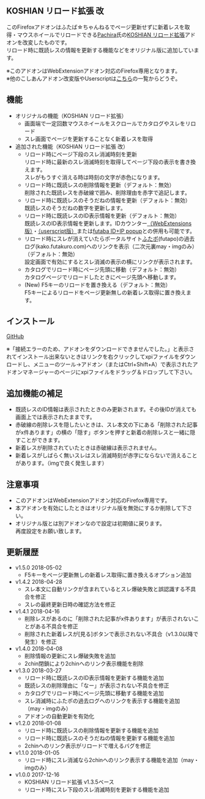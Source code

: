 ## KOSHIAN リロード拡張 改
このFirefoxアドオンはふたば☆ちゃんねるでページ更新せずに新着レスを取得・マウスホイールでリロードできる[Pachira](https://addons.mozilla.org/ja/firefox/user/anonymous-a0bba9187b568f98732d22d51c5955a6/)氏の[KOSHIAN リロード拡張](https://addons.mozilla.org/ja/firefox/addon/koshian-reload-futaba/)アドオンを改変したものです。  
リロード時に既読レスの情報を更新する機能などをオリジナル版に追加しています。  

※このアドオンはWebExtensionアドオン対応のFirefox専用となります。  
※他のこしあんアドオン改変版やUserscriptは[こちら](https://github.com/akoya-tomo/futaba_auto_reloader_K/wiki/)の一覧からどうぞ。  

## 機能
* オリジナルの機能（KOSHIAN リロード拡張）
  - 画面端で一定回数マウスホイールをスクロールでカタログやスレをリロード
  - スレ画面でページを更新することなく新着レスを取得
* 追加された機能（KOSHIAN リロード拡張 改）
  - リロード時にページ下段のスレ消滅時刻を更新  
    リロード時に最新のスレ消滅時刻を取得してページ下段の表示を書き換えます。  
    スレがもうすぐ消える時は時刻の文字が赤色になります。  
  - リロード時に既読レスの削除情報を更新（デフォルト：無効）  
    削除された既読レスを赤破線で囲み、削除理由を赤字で追記します。  
  - リロード時に既読レスのそうだねの情報を更新（デフォルト：無効）  
    既読レスのそうだねの数字を更新します。  
  - リロード時に既読レスのID表示情報を更新（デフォルト：無効）  
    既読レスのID表示情報を更新します。IDカウンター[（WebExtensions版）](http://toshiakisp.github.io/akahuku-firefox-sp/#others)・[（userscript版）](https://github.com/toshiakisp/idcounter-userscript/)または[futaba ID+IP popup](https://greasyfork.org/ja/scripts/8189-futaba-id-ip-popup/)との併用も可能です。  
  - リロード時にスレが消えていたらポータルサイト[ふたポ](http://futapo.futakuro.com/)\(futapo\)の過去ログ\(kako.futakuro.com\)へのリンクを表示（二次元裏may・imgのみ）（デフォルト：無効）  
    設定画面で有効にするとスレ消滅の表示の横にリンクが表示されます。  
  - カタログでリロード時にページ先頭に移動（デフォルト：無効）  
    カタログページでリロードしたときにページ先頭へ移動します。  
  - \(New\) F5キーのリロードを置き換える（デフォルト：無効）  
    F5キーによるリロードをページ更新無しの新着レス取得に置き換えます。  

## インストール
[GitHub](https://github.com/akoya-tomo/koshian_reload_futaba_kai/releases/download/v1.5.0/koshian_reload_futaba_kai-1.5.0-an.fx.xpi)

※「接続エラーのため、アドオンをダウンロードできませんでした。」と表示されてインストール出来ないときはリンクを右クリックしてxpiファイルをダウンロードし、メニューのツール→アドオン（またはCtrl+Shift+A）で表示されたアドオンマネージャーのページにxpiファイルをドラッグ＆ドロップして下さい。  

## 追加機能の補足
* 既読レスのID情報は表示されたときのみ更新されます。その後IDが消えても画面上では表示されたままです。  
* 赤破線の削除レスを隠したいときは、スレ本文の下にある「削除された記事がx件あります」の横の「隠す」ボタンを押すと新着の削除レスと一緒に隠すことができます。  
* 新着レスが削除されていたときは赤破線は表示されません。  
* 新着レスがしばらく無いスレはスレ消滅時刻が赤字にならないで消えることがあります。（imgで良く発生します）  

## 注意事項
* このアドオンはWebExtensionアドオン対応のFirefox専用です。  
* 本アドオンを有効にしたときはオリジナル版を無効にするか削除して下さい。  
* オリジナル版とは別アドオンなので設定は初期値に戻ります。  
  再度設定をお願い致します。  

## 更新履歴
* v1.5.0 2018-05-02
  - F5キーをページ更新無しの新着レス取得に置き換えるオプション追加
* v1.4.2 2018-04-28
  - スレ本文に自動リンクが含まれているとスレ爆破失敗と誤認識する不具合を修正
  - スレの最終更新日時の確認方法を修正
* v1.4.1 2018-04-16
  - 削除レスがあるのに「削除された記事がx件あります」が表示されないことがある不具合を修正
  - 削除された新着レスが[見る]ボタンで表示されない不具合（v1.3.0以降で発生）を修正
* v1.4.0 2018-04-08
  - 削除情報の更新にスレ爆破失敗を追加
  - 2chin閉鎖により2chinへのリンク表示機能を削除
* v1.3.0 2018-03-27
  - リロード時に既読レスのID表示情報を更新する機能を追加
  - 既読レスの削除理由に「なー」が表示されない不具合を修正
  - カタログでリロード時にページ先頭に移動する機能を追加
  - スレ消滅時にふたポの過去ログへのリンクを表示する機能を追加（may・imgのみ）
  - アドオンの自動更新を有効化
* v1.2.0 2018-01-08
  - リロード時に既読レスの削除情報を更新する機能を追加
  - リロード時に既読レスのそうだねの情報を更新する機能を追加
  - 2chinへのリンク表示がリロードで増えるバグを修正
* v1.1.0 2018-01-05
  - リロード時にスレ消滅なら2chinへのリンク表示する機能を追加（may・imgのみ）
* v1.0.0 2017-12-16
  - KOSHIAN リロード拡張 v1.3.5ベース
  - リロード時にスレ下段のスレ消滅時刻を更新する機能を追加
